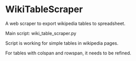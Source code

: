 # WikiTableScraper

A web scraper to export wikipedia tables to spreadsheet.

Main script: wiki_table_scraper.py

Script is working for simple tables in wikipedia pages.

For tables with colspan and rowspan, it needs to be refined.
